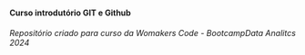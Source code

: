 #### Curso introdutório GIT e Github 
###### Repositório criado para curso da Womakers Code - BootcampData Analitcs 2024
